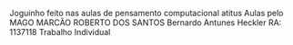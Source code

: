 Joguinho feito nas aulas de pensamento computacional 
atitus
Aulas pelo MAGO MARCÃO ROBERTO DOS SANTOS 
Bernardo Antunes Heckler 
RA: 1137118 
Trabalho Individual

